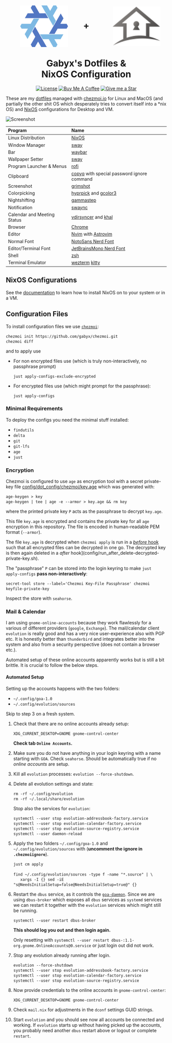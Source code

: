 <h1 align="center">
    <img src="https://raw.githubusercontent.com/NixOS/nixos-artwork/4c449b822779d9f3fca2e0eed36c95b07d623fd9/ng/out/nix.svg" style="margin-left: 20pt; width: 150px" align="center"/>
    <span style="width:100px;display:inline-block;">+</span>
    <img src="config/docs/logo.svg" style="margin-left: 20pt; width:150px" align="center"/>
    <br>
    <br>
    Gabyx's Dotfiles & <br>NixOS Configuration
    <br>
</h1>

<p align="center">
<a href="./LICENSE"><img src="https://img.shields.io/badge/license-GPL-3.svg" alt="License"></a>
<a href="https://www.buymeacoffee.com/gabyx" target="_blank"><img src="https://www.buymeacoffee.com/assets/img/custom_images/orange_img.png" alt="Buy Me A Coffee" style="height: 20px !important;width: 87px;" ></a>
<a href="https://github.com/gabyx/dotfiles"><img src="https://img.shields.io/github/stars/gabyx/dotfiles?style=social" alt="Give me a Star"></a>
</p>

These are my [dotfiles](config) managed with
[chezmoi.io](https://www.chezmoi.io) for Linux and MacOS (and partially the
other shit OS which desperately tries to convert itself into a \*nix OS) and
[NixOS](nixos) configurations for Desktop and VM.

![Screenshot](./nixos/docs/screenshot.png)

| Program                     | Name                                                                                                                                              |
| :-------------------------- | :------------------------------------------------------------------------------------------------------------------------------------------------ |
| Linux Distribution          | [NixOS](https://www.nixos.org/)                                                                                                                   |
| Window Manager              | [sway](https://github.com/swaywm/sway)                                                                                                            |
| Bar                         | [waybar](https://github.com/Alexays/Waybar)                                                                                                       |
| Wallpaper Setter            | [sway](https://github.com/swaywm/sway)                                                                                                            |
| Program Launcher & Menus    | [rofi](https://github.com/DaveDavenport/rofi)                                                                                                     |
| Clipboard                   | [copyq](https://hluk.github.io/CopyQ/) with special password ignore command                                                                       |
| Screenshot                  | [grimshot](https://search.nixos.org/packages?channel=23.05&show=sway-contrib.grimshot&from=0&size=50&sort=relevance&type=packages&query=grimshot) |
| Colorpicking                | [hyprpick](https://github.com/hyprwm/hyprpicker) and [gcolor3](https://gitlab.gnome.org/World/gcolor3)                                            |
| Nightshifting               | [gammastep](https://gitlab.com/chinstrap/gammastep)                                                                                               |
| Notification                | [swaync](https://github.com/ErikReider/SwayNotificationCenter)                                                                                    |
| Calendar and Meeting Status | [vdirsyncer](https://vdirsyncer.pimutils.org/en/stable) and [khal](https://khal.readthedocs.io/en/latest/)                                        |
| Browser                     | [Chrome](https://www.google.com/intl/de/chrome/)                                                                                                  |
| Editor                      | [Nvim](https://neovim.io/) with [Astrovim](https://github.com/gabyx/astrovim)                                                                     |
| Normal Font                 | [NotoSans Nerd Font](https://www.nerdfonts.com/)                                                                                                  |
| Editor/Terminal Font        | [JetBrainsMono Nerd Font](https://www.jetbrains.com/lp/mono)                                                                                      |
| Shell                       | [zsh](https://www.zsh.org/)                                                                                                                       |
| Terminal Emulator           | [wezterm](https://wezfurlong.org) [kitty](https://sw.kovidgoyal.net/kitty)                                                                        |

## NixOS Configurations

See the [documentation](nixos/README.md) to learn how to install NixOS on to
your system or in a VM.

## Configuration Files

To install configuration files we use [`chezmoi`](https://www.chezmoi.io):

```shell
chezmoi init https://github.com/gabyx/chezmoi.git
chezmoi diff
```

and to apply use

- For non encrypted files use (which is truly non-interactively, no passphrase
  prompt)

  ```shell
  just apply-configs-exclude-encrypted
  ```

- For encrypted files use (which might prompt for the passphrase):

  ```shell
  just apply-configs
  ```

### Minimal Requirements

To deploy the configs you need the minimal stuff installed:

- `findutils`
- `delta`
- `git`
- `git-lfs`
- `age`
- `just`

### Encryption

Chezmoi is configured to use `age` as encryption tool with a secret private-key
file [config/dot_config/chezmoi/key.age](config/dot_config/chezmoi/key.age)
which was generated with:

```shell
age-keygen > key
age-keygen | tee | age -e --armor > key.age && rm key
```

where the printed private key `P` acts as the passphrase to decrypt `key.age`.

This file `key.age` is encrypted and contains the private key for all `age`
encryption in this repository. The file is encoded in human-readable PEM format
(`--armor`).

The file `key.age` is decrypted when `chezmoi apply` is run in a
[_before_ hook](config/run_before_decrypt-private-key.sh) such that all
encrypted files can be decrypted in one go. The decrypted key is then again
deleted in a _after_ hook](config/run_after_delete-decrypted-private-key.sh).

The "passphrase" `P` can be stored into the login keyring to make
`just apply-configs` **pass non-interactively**:

```shell
secret-tool store --label='Chezmoi Key-File Passphrase' chezmoi keyfile-private-key
```

Inspect the store with `seahorse`.

### Mail & Calendar

I am using `gnome-online-accounts` because they work flawlessly for a various of
different providers (`google`, `Exchange`). The mail/calendar client `evolution`
is really good and has a very nice user-experience also with PGP etc. It is
honestly better than `thunderbird` and integrates better into the system and
also from a security perspective (does not contain a browser etc.).

Automated setup of these online accounts apparently works but is still a bit
brittle. It is crucial to follow the below steps.

#### Automated Setup

Setting up the accounts happens with the two folders:

- `~/.config/goa-1.0`
- `~/.config/evolution/sources`

Skip to step 3 on a fresh system.

1. Check that there are no online accounts already setup:

   ```shell
   XDG_CURRENT_DESKTOP=GNOME gnome-control-center
   ```

   **Check tab `Online Accounts`.**

1. Make sure you do not have anything in your login keyring with a name starting
   with `GOA`. Check `seahorse`. Should be automatically true if no _online
   accounts_ are setup.

1. Kill all `evolution` processes: `evolution --force-shutdown`.

1. Delete all evolution settings and state:

   ```shell
   rm -rf ~/.config/evolution
   rm -rf ~/.local/share/evolution
   ```

   Stop also the services for `evolution`:

   ```shell
   systemctl --user stop evolution-addressbook-factory.service
   systemctl --user stop evolution-calendar-factory.service
   systemctl --user stop evolution-source-registry.service
   systemctl --user daemon-reload
   ```

1. Apply the two folders `~/.config/goa-1.0` and `~/.config/evolution/sources`
   with (**uncomment the ignore in `.chezmoiignore`**).

   ```shell
   just cm apply

   find ~/.config/evolution/sources -type f -name "*.source" | \
      xargs -I {} sed -iE "s@NeedsInitialSetup=false@NeedsInitialSetup=true@" {}
   ```

1. Restart the `dbus` service, as it controls the
   [`goa-daemon`](https://manpages.ubuntu.com/manpages/bionic/man8/goa-daemon.8.html).
   Since we are using `dbus-broker` which exposes all `dbus` services as
   `systemd` services we can restart it together with the `evolution` services
   which might still be running.

   ```shell
   systemctl --user restart dbus-broker
   ```

   **This should log you out and then login again.**

   Only resetting with
   `systemctl --user restart dbus-:1.1-org.gnome.OnlineAccounts@0.service` or
   just login out did not work.

1. Stop any evolution already running after login.

   ```shell
   evolution --force-shutdown
   systemctl --user stop evolution-addressbook-factory.service
   systemctl --user stop evolution-calendar-factory.service
   systemctl --user stop evolution-source-registry.service
   ```

1. Now provide credentials to the online accounts in `gnome-control-center`:

   ```shell
   XDG_CURRENT_DESKTOP=GNOME gnome-control-center
   ```

1. Check `mail.nix` for adjustments in the `dconf` settings GUID strings.

1. Start `evolution` and you should see now all accounts be connected and
   working. If `evolution` starts up without having picked up the accounts, you
   probably need another `dbus` restart above or logout or complete `restart`.

